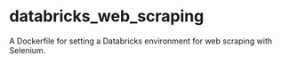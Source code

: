 # databricks_web_scraping
A Dockerfile for setting a Databricks environment for web scraping with Selenium.
